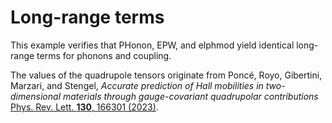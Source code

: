 # Long-range terms

This example verifies that PHonon, EPW, and elphmod yield identical long-range
terms for phonons and coupling.

The values of the quadrupole tensors originate from Poncé, Royo, Gibertini,
Marzari, and Stengel, *Accurate prediction of Hall mobilities in two-dimensional
materials through gauge-covariant quadrupolar contributions* [Phys. Rev. Lett.
**130**, 166301 (2023)](https://doi.org/10.1103/PhysRevLett.130.166301).

